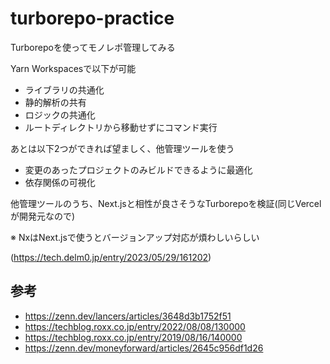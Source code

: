# turborepo-practice
Turborepoを使ってモノレポ管理してみる

Yarn Workspacesで以下が可能
- ライブラリの共通化
- 静的解析の共有
- ロジックの共通化
- ルートディレクトリから移動せずにコマンド実行

あとは以下2つができれば望ましく、他管理ツールを使う
- 変更のあったプロジェクトのみビルドできるように最適化
- 依存関係の可視化

他管理ツールのうち、Next.jsと相性が良さそうなTurborepoを検証(同じVercelが開発元なので)

※ NxはNext.jsで使うとバージョンアップ対応が煩わしいらしい

(https://tech.delm0.jp/entry/2023/05/29/161202)

## 参考
- https://zenn.dev/lancers/articles/3648d3b1752f51
- https://techblog.roxx.co.jp/entry/2022/08/08/130000
- https://techblog.roxx.co.jp/entry/2019/08/16/140000
- https://zenn.dev/moneyforward/articles/2645c956df1d26

